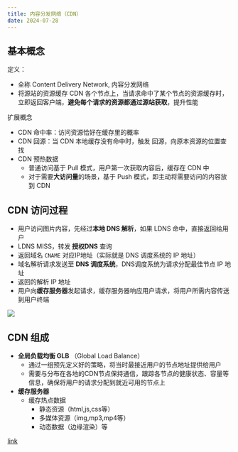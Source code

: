 ```yaml
---
title: 内容分发网络（CDN）
date: 2024-07-28
---
```

## 基本概念

定义：

- 全称 Content Delivery Network, 内容分发网络
- 将源站的资源缓存 CDN 各个节点上，当请求命中了某个节点的资源缓存时，立即返回客户端，**避免每个请求的资源都通过源站获取**，提升性能

扩展概念

- CDN 命中率：访问资源恰好在缓存里的概率
- CDN 回源：当 CDN 本地缓存没有命中时，触发 回源，向原本资源的位置查找
- CDN 预热数据
    - 普通访问基于 Pull 模式，用户第一次获取内容后，缓存在 CDN 中
    - 对于需要**大访问量**的场景，基于 Push 模式，即主动将需要访问的内容放到 CDN

## CDN 访问过程

- 用户访问图片内容，先经过**本地 DNS 解析**，如果 LDNS 命中，直接返回给用户
- LDNS MISS，转发 **授权DNS** 查询
- 返回域名 `CNAME` 对应IP地址（实际就是 DNS 调度系统的 IP 地址）
- 域名解析请求发送至 **DNS 调度系统**，DNS调度系统为请求分配最佳节点 IP 地址
- 返回的解析 IP 地址
- 用户向**缓存服务器**发起请求，缓存服务器响应用户请求，将用户所需内容传送到用户终端

![](https://notesimgs.oss-cn-shanghai.aliyuncs.com/img/202407201537371.png)

## CDN 组成

- **全局负载均衡 GLB** （Global Load Balance）
    - 通过一组预先定义好的策略，将当时最接近用户的节点地址提供给用户
    - 需要与分布在各地的CDN节点保持通信，跟踪各节点的健康状态、容量等信息，确保将用户的请求分配到就近可用的节点上
- **缓存服务器**
    - 缓存热点数据
        - 静态资源（html,js,css等）
        - 多媒体资源（img,mp3,mp4等）
        - 动态数据（边缘渲染）等

[link](https://juejin.cn/post/7002781373014474759)
